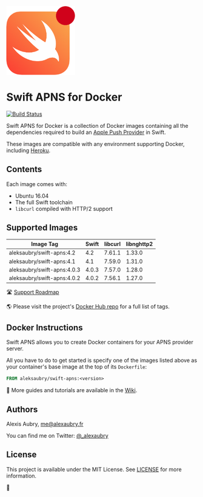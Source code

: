 <img src="https://raw.githubusercontent.com/alexaubry/docker-swift-apns/master/.github/apns-logo.png" width="181" height="181"/>

# Swift APNS for Docker

[![Build Status](https://travis-ci.org/alexaubry/docker-swift-apns.svg?branch=master)](https://travis-ci.org/alexaubry/docker-swift-apns)

Swift APNS for Docker is a collection of Docker images containing all the dependencies required to build an [Apple Push Provider](https://developer.apple.com/library/content/documentation/NetworkingInternet/Conceptual/RemoteNotificationsPG/APNSOverview.html) in Swift.

These images are compatible with any environment supporting Docker, including [Heroku](https://devcenter.heroku.com/articles/container-registry-and-runtime).

## Contents

Each image comes with:

- Ubuntu 16.04
- The full Swift toolchain
- `libcurl` compiled with HTTP/2 support

## Supported Images

| Image Tag                              | Swift  | libcurl  | libnghttp2 |
|----------------------------------|--------|---------|-------------|
| aleksaubry/swift-apns:4.2      | 4.2     | 7.61.1  | 1.33.0      |
| aleksaubry/swift-apns:4.1      | 4.1     | 7.59.0  | 1.31.0      |
| aleksaubry/swift-apns:4.0.3   | 4.0.3  | 7.57.0  | 1.28.0      |
| aleksaubry/swift-apns:4.0.2   | 4.0.2  | 7.56.1  | 1.27.0      |

&#x1F6E3;  [Support Roadmap](ROADMAP.md)

&#x1F30E;  Please visit the project's [Docker Hub repo](https://hub.docker.com/r/aleksaubry/swift-apns/) for a full list of tags.

## Docker Instructions

Swift APNS allows you to create Docker containers for your APNS provider server.

All you have to do to get started is specify one of the images listed above as your container's base image at the top of its `Dockerfile`:

```dockerfile
FROM aleksaubry/swift-apns:<version>
```

&#x1F4D6;  More guides and tutorials are available in the [Wiki](https://github.com/alexaubry/docker-swift-apns/wiki).

## Authors

Alexis Aubry, me@alexaubry.fr

You can find me on Twitter: [@_alexaubry](https://twitter.com/_alexaubry)

## License

This project is available under the MIT License. See [LICENSE](LICENSE) for more information.

&#x1F433;
